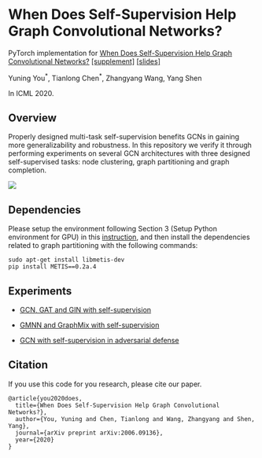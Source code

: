# When Does Self-Supervision Help Graph Convolutional Networks?

PyTorch implementation for [When Does Self-Supervision Help Graph Convolutional Networks?](https://arxiv.org/abs/2006.09136) [[supplement]](https://yyou1996.github.io/files/icml2020_ssgcn_supplement.pdf) [[slides]](https://yyou1996.github.io/files/icml2020_ssgcn_slides.pdf)

Yuning You<sup>\*</sup>, Tianlong Chen<sup>\*</sup>, Zhangyang Wang, Yang Shen

In ICML 2020.

## Overview

Properly designed multi-task self-supervision benefits GCNs in gaining more generalizability and robustness.
In this repository we verify it through performing experiments on several GCN architectures with three designed self-supervised tasks: node clustering, graph partitioning and graph completion.

![](./ssgcn.png)

## Dependencies

Please setup the environment following Section 3 (Setup Python environment for GPU) in this [instruction](https://github.com/graphdeeplearning/benchmarking-gnns/blob/master/docs/01_benchmark_installation.md#3-setup-python-environment-for-gpu), and then install the dependencies related to graph partitioning with the following commands:

```
sudo apt-get install libmetis-dev
pip install METIS==0.2a.4
```

## Experiments

* [GCN, GAT and GIN with self-supervision](https://github.com/Shen-Lab/SS-GCNs/tree/master/SS-GCNs)

* [GMNN and GraphMix with self-supervision](https://github.com/Shen-Lab/SS-GCNs/tree/master/SS-GMNN-GraphMix)

* [GCN with self-supervision in adversarial defense](https://github.com/Shen-Lab/SS-GCNs/tree/master/SS-GCN-adv)

## Citation

If you use this code for you research, please cite our paper.

```
@article{you2020does,
  title={When Does Self-Supervision Help Graph Convolutional Networks?},
  author={You, Yuning and Chen, Tianlong and Wang, Zhangyang and Shen, Yang},
  journal={arXiv preprint arXiv:2006.09136},
  year={2020}
}
```

